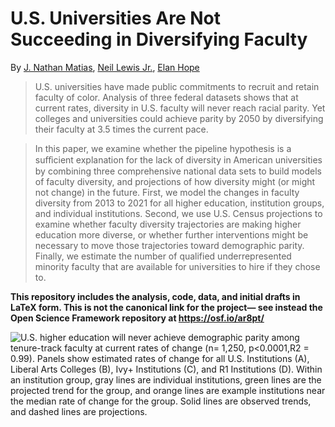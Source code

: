 # U.S. Universities Are Not Succeeding in Diversifying Faculty
By [J. Nathan Matias](https://natematias.com), [Neil Lewis Jr.](https://neillewisjr.com/), [Elan Hope](https://www.prainc.com/about-us/our-staff/elan-hope/)

> U.S. universities have made public commitments to recruit and retain faculty of color. Analysis of three federal datasets shows that at current rates, diversity in U.S. faculty will never reach racial parity. Yet colleges and universities could achieve parity by 2050 by diversifying their faculty at 3.5 times the current pace.

> In this paper, we examine whether the pipeline hypothesis is a suﬀicient explanation for the lack of diversity in American universities by combining three comprehensive national data sets to build models of faculty diversity, and projections of how diversity might (or might not change) in the future. First, we model the changes in faculty diversity from 2013 to 2021 for all higher education, institution groups, and individual institutions. Second, we use U.S. Census projections to examine whether faculty diversity trajectories are making higher education more diverse, or whether further interventions might be necessary to move those trajectories toward demographic parity. Finally, we estimate the number of qualified underrepresented minority faculty that are available for universities to hire if they chose to.

**This repository includes the analysis, code, data, and initial drafts in LaTeX form. This is not the canonical link for the project— see instead the Open Science Framework repository at https://osf.io/ar8pt/**


![U.S. higher education will never achieve demographic parity among tenure-track faculty at current rates of change (n= 1,250, p<0.0001,R2 = 0.99). Panels show estimated rates of change for all U.S. Institutions (A), Liberal Arts Colleges (B), Ivy+ Institutions (C), and R1 Institutions (D). Within an institution group, gray lines are individual institutions, green lines are the projected trend for the group, and orange lines are example institutions near the median rate of change for the group. Solid lines are observed trends, and dashed lines are projections.](./figures/institution_group_projections.svg)
